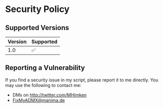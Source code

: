 # Security Policy

## Supported Versions

| Version | Supported          |
| ------- | ------------------ |
| 1.0     | :white_check_mark: |

## Reporting a Vulnerability

If you find a security issue in my script, please report it to me directly. You may use the following to contact me:
- DMs on http://twitter.com/MHimken
- FixMyADMX@manima.de